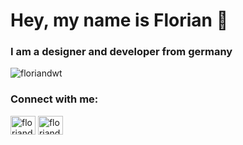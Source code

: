 <h1 align="left">Hey, my name is Florian 👋</h1>
<h3 align="left">I am a designer and developer from germany</h3>

<p align="left"> <img src="https://komarev.com/ghpvc/?username=floriandwt&label=Profile%20views&color=0e75b6&style=flat" alt="floriandwt" /> </p>

<h3 align="left">Connect with me:</h3>
<p align="left">
<a href="https://linkedin.com/in/floriandwt" target="blank"><img align="center" src="https://raw.githubusercontent.com/rahuldkjain/github-profile-readme-generator/master/src/images/icons/Social/linked-in-alt.svg" alt="floriandwt" height="30" width="40" /></a>
<a href="https://dribbble.com/floriandwt" target="blank"><img align="center" src="https://raw.githubusercontent.com/rahuldkjain/github-profile-readme-generator/master/src/images/icons/Social/dribbble.svg" alt="floriandwt" height="30" width="40" /></a>
</p>


<!--
**floriandwt/floriandwt** is a ✨ _special_ ✨ repository because its `README.md` (this file) appears on your GitHub profile.

Here are some ideas to get you started:

- 🔭 I’m currently working on ...
- 🌱 I’m currently learning ...
- 👯 I’m looking to collaborate on ...
- 🤔 I’m looking for help with ...
- 💬 Ask me about ...
- 📫 How to reach me: ...
- 😄 Pronouns: ...
- ⚡ Fun fact: ...
-->
